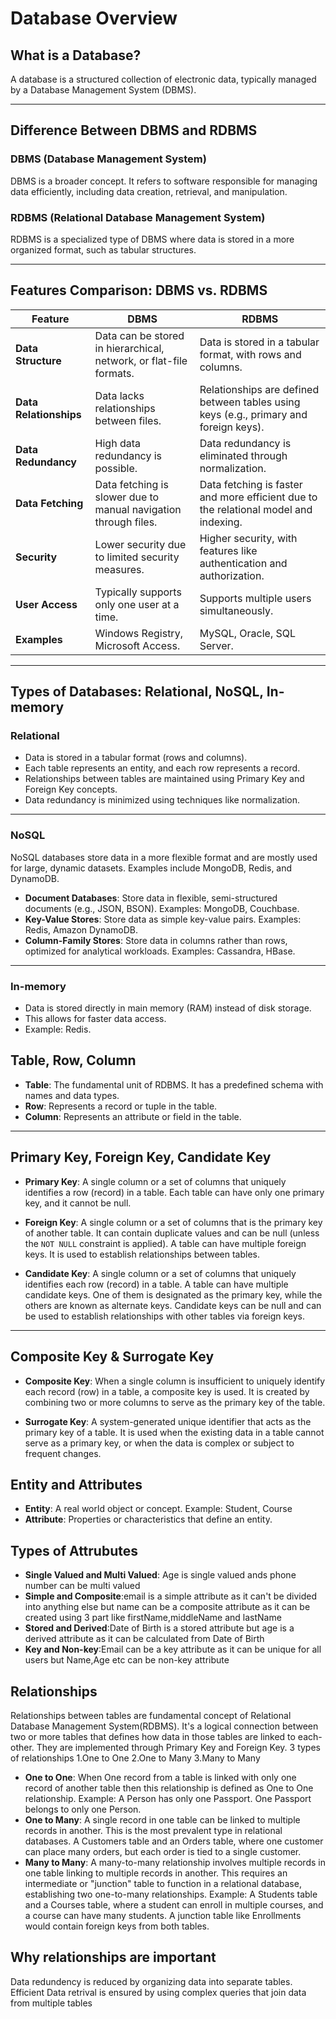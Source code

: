 # Database Overview

## What is a Database?

A database is a structured collection of electronic data, typically managed by a Database Management System (DBMS).

---

## Difference Between DBMS and RDBMS

### DBMS (Database Management System)

DBMS is a broader concept. It refers to software responsible for managing data efficiently, including data creation, retrieval, and manipulation.

### RDBMS (Relational Database Management System)

RDBMS is a specialized type of DBMS where data is stored in a more organized format, such as tabular structures.

---

## Features Comparison: DBMS vs. RDBMS

| Feature                | DBMS                                                               | RDBMS                                                                                 |
| ---------------------- | ------------------------------------------------------------------ | ------------------------------------------------------------------------------------- |
| **Data Structure**     | Data can be stored in hierarchical, network, or flat-file formats. | Data is stored in a tabular format, with rows and columns.                            |
| **Data Relationships** | Data lacks relationships between files.                            | Relationships are defined between tables using keys (e.g., primary and foreign keys). |
| **Data Redundancy**    | High data redundancy is possible.                                  | Data redundancy is eliminated through normalization.                                  |
| **Data Fetching**      | Data fetching is slower due to manual navigation through files.    | Data fetching is faster and more efficient due to the relational model and indexing.  |
| **Security**           | Lower security due to limited security measures.                   | Higher security, with features like authentication and authorization.                 |
| **User Access**        | Typically supports only one user at a time.                        | Supports multiple users simultaneously.                                               |
| **Examples**           | Windows Registry, Microsoft Access.                                | MySQL, Oracle, SQL Server.                                                            |

---

## Types of Databases: Relational, NoSQL, In-memory

### Relational

- Data is stored in a tabular format (rows and columns).
- Each table represents an entity, and each row represents a record.
- Relationships between tables are maintained using Primary Key and Foreign Key concepts.
- Data redundancy is minimized using techniques like normalization.

---

### NoSQL

NoSQL databases store data in a more flexible format and are mostly used for large, dynamic datasets. Examples include MongoDB, Redis, and DynamoDB.

- **Document Databases**: Store data in flexible, semi-structured documents (e.g., JSON, BSON). Examples: MongoDB, Couchbase.
- **Key-Value Stores**: Store data as simple key-value pairs. Examples: Redis, Amazon DynamoDB.
- **Column-Family Stores**: Store data in columns rather than rows, optimized for analytical workloads. Examples: Cassandra, HBase.

---

### In-memory

- Data is stored directly in main memory (RAM) instead of disk storage.
- This allows for faster data access.
- Example: Redis.

## Table, Row, Column

- **Table**: The fundamental unit of RDBMS. It has a predefined schema with names and data types.
- **Row**: Represents a record or tuple in the table.
- **Column**: Represents an attribute or field in the table.

---

## Primary Key, Foreign Key, Candidate Key

- **Primary Key**: A single column or a set of columns that uniquely identifies a row (record) in a table. Each table can have only one primary key, and it cannot be null.

- **Foreign Key**: A single column or a set of columns that is the primary key of another table. It can contain duplicate values and can be null (unless the `NOT NULL` constraint is applied). A table can have multiple foreign keys. It is used to establish relationships between tables.

- **Candidate Key**: A single column or a set of columns that uniquely identifies each row (record) in a table. A table can have multiple candidate keys. One of them is designated as the primary key, while the others are known as alternate keys. Candidate keys can be null and can be used to establish relationships with other tables via foreign keys.

---

## Composite Key & Surrogate Key

- **Composite Key**: When a single column is insufficient to uniquely identify each record (row) in a table, a composite key is used. It is created by combining two or more columns to serve as the primary key of the table.

- **Surrogate Key**: A system-generated unique identifier that acts as the primary key of a table. It is used when the existing data in a table cannot serve as a primary key, or when the data is complex or subject to frequent changes.

## Entity and Attributes

- **Entity**: A real world object or concept. Example: Student, Course
- **Attribute**: Properties or characteristics that define an entity.

## Types of Attrubutes

- **Single Valued and Multi Valued**: Age is single valued ands phone number can be multi valued
- **Simple and Composite**:email is a simple attribute as it can't be divided into anything else but name can be a composite attribute as it can be created using 3 part like firstName,middleName and lastName
- **Stored and Derived**:Date of Birth is a stored attribute but age is a derived attribute as it can be calculated from Date of Birth
- **Key and Non-key**:Email can be a key attribute as it can be unique for all users but Name,Age etc can be non-key attribute

## Relationships

Relationships between tables are fundamental concept of Relational Database Management System(RDBMS). It's a logical connection between two or more tables that defines how data in those tables are linked to each-other.
They are implemented through Primary Key and Foreign Key.
3 types of relationships
1.One to One
2.One to Many
3.Many to Many

- **One to One**: When One record from a table is linked with only one record of another table then this relationship is defined as One to One relationship. Example: A Person has only one Passport. One Passport belongs to only one Person.
- **One to Many**: A single record in one table can be linked to multiple records in another. This is the most prevalent type in relational databases. A Customers table and an Orders table, where one customer can place many orders, but each order is tied to a single customer.
- **Many to Many**: A many-to-many relationship involves multiple records in one table linking to multiple records in another. This requires an intermediate or "junction" table to function in a relational database, establishing two one-to-many relationships. Example: A Students table and a Courses table, where a student can enroll in multiple courses, and a course can have many students. A junction table like Enrollments would contain foreign keys from both tables.

## Why relationships are important

Data redundency is reduced by organizing data into separate tables.
Efficient Data retrival is ensured by using complex queries that join data from multiple tables
